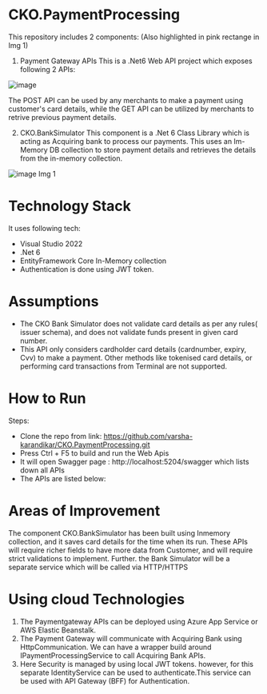 # CKO.PaymentProcessing
This repository includes 2 components: (Also highlighted in pink rectange in Img 1)

1. Payment Gateway APIs
This is a .Net6 Web API project which exposes following 2 APIs:

![image](https://user-images.githubusercontent.com/4521723/175946208-d8da8b1b-84c2-47ec-b2ae-418c37b373b5.png)

The POST API can be used by any merchants to make a payment using customer's card details, while the GET API can be utilized by merchants to retrive previous payment details.

2. CKO.BankSimulator
 This component is a .Net 6 Class Library which is acting as Acquiring bank to process our payments. This uses an Im-Memory DB collection to store payment details and retrieves the details from the in-memory collection.
   
![image](https://user-images.githubusercontent.com/4521723/175814204-d22c7e59-6162-4cce-b1a7-66c44db54c46.png)
Img 1

# Technology Stack
It uses following tech:
-	Visual Studio 2022
-	.Net 6
-	EntityFramework Core In-Memory collection
- Authentication is done using JWT token.

# Assumptions
- The CKO Bank Simulator does not validate card details as per any rules( issuer schema), and does not validate funds present in given card number.
- This API only considers cardholder card details (cardnumber, expiry, Cvv) to make a payment. Other methods like tokenised card details, or performing card transactions from Terminal are not supported.


# How to Run
Steps:
-	Clone the repo from link: https://github.com/varsha-karandikar/CKO.PaymentProcessing.git
-	Press Ctrl + F5 to build and run the Web Apis
-	It will open Swagger page : http://localhost:5204/swagger which lists down all APIs
-	The APIs are listed below:

# Areas of Improvement
The component CKO.BankSimulator has been built using Inmemory collection, and it saves card details for the time when its run.
These APIs will require richer fields to have more data from Customer, and will require strict validations to implement.
Further. the Bank Simulator will be a  separate service which will be called via HTTP/HTTPS

# Using cloud Technologies 
1. The Paymentgateway APIs can be deployed using Azure App Service or AWS Elastic Beanstalk.
2. The Payment Gateway will communicate with Acquiring Bank using HttpCommunication. We can have a wrapper build around IPaymentProcessingService to call Acquiring Bank APIs.
3. Here Security is managed by using local JWT tokens. however, for this separate IdentityService can be used to authenticate.This service can be used with API Gateway (BFF) for Authentication.
